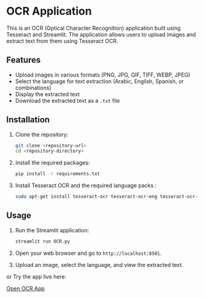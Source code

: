 # OCR Application

This is an OCR (Optical Character Recognition) application built using Tesseract and Streamlit. The application allows users to upload images and extract text from them using Tesseract OCR.

## Features

- Upload images in various formats (PNG, JPG, GIF, TIFF, WEBP, JPEG)
- Select the language for text extraction (Arabic, English, Spanish, or combinations)
- Display the extracted text
- Download the extracted text as a `.txt` file

## Installation

1. Clone the repository:

    ```sh
    git clone <repository-url>
    cd <repository-directory>
    ```

2. Install the required packages:

    ```sh
    pip install -r requirements.txt
    ```

3. Install Tesseract OCR and the required language packs :

    ```sh
    sudo apt-get install tesseract-ocr tesseract-ocr-eng tesseract-ocr-ara tesseract-ocr-spa
    ```

## Usage

1. Run the Streamlit application:

    ```sh
    streamlit run OCR.py
    ```

2. Open your web browser and go to `http://localhost:8501`.

3. Upload an image, select the language, and view the extracted text.

or Try the app live here:

[Open OCR App](https://optical-character-recognition-app.streamlit.app/)

